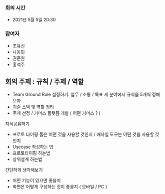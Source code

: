 ### 회의 시간
- 2021년 5월 5일 20:30

### 참여자
- 조유신
- 나동민
- 권준원
- 홍석주

## 회의 주제 : 규칙 / 주제 / 역할
- Team Ground Rule 설정하기. 업무 / 소통 / 목표 세 분야에서 규칙을 5개씩 정해보자
- 기술 스택 및 역할 정리
- 주제 선정 / 커머스 플랫폼 개발 ( 어떤 커머스 ? )
 
 지식공유하기
- 프로토 타이핑 툴은 어떤 것을 사용할 것인지 / 애자일 도구는 어떤 것을 사용할 것인지
- Usecase 작성하는 법
- 프로토타이핑 하는법
- 상위설계 하는법


간단하게 생각해보기
- 어떤 기능이 있으면 좋을지
- 화면은 어떻게 구성하는 것이 좋을지 ( 모바일 / PC )

